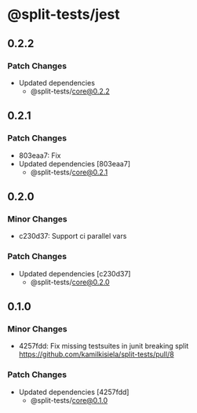 # @split-tests/jest

## 0.2.2

### Patch Changes

- Updated dependencies
  - @split-tests/core@0.2.2

## 0.2.1

### Patch Changes

- 803eaa7: Fix
- Updated dependencies [803eaa7]
  - @split-tests/core@0.2.1

## 0.2.0

### Minor Changes

- c230d37: Support ci parallel vars

### Patch Changes

- Updated dependencies [c230d37]
  - @split-tests/core@0.2.0

## 0.1.0

### Minor Changes

- 4257fdd: Fix missing testsuites in junit breaking split https://github.com/kamilkisiela/split-tests/pull/8

### Patch Changes

- Updated dependencies [4257fdd]
  - @split-tests/core@0.1.0
